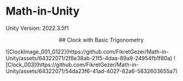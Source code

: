 # Math-in-Unity
Unity Version: 2022.3.5f1
<p align="center">
## Clock with Basic Trigonometry
</p>
![ClockImage_001_0122](https://github.com/FikretGezer/Math-in-Unity/assets/64322071/2f8e38ab-21f5-4daa-89a9-24954fb1f80a)
![Clock_003](https://github.com/FikretGezer/Math-in-Unity/assets/64322071/54da23f6-41ad-4027-82a6-5832603655a7)
